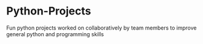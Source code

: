 # Python-Projects
Fun python projects worked on collaboratively by team members to improve general python and programming skills 
